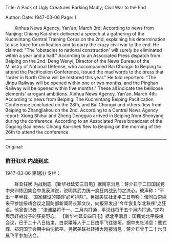 Title: A Pack of Ugly Creatures Barking Madly; Civil War to the End

Author:
Date: 1947-03-06
Page: 1

　　Xinhua News Agency, Yan'an, March 3rd: According to news from Nanjing: Chiang Kai-shek delivered a speech at a gathering of the Kuomintang Central Training Corps on the 2nd, explaining his determination to use force for unification and to carry the crazy civil war to the end. He claimed: "The 'obstacles to national construction' will surely be eliminated within a year and a half." According to an Associated Press dispatch from Beiping on the 2nd: Deng Wenyi, Director of the News Bureau of the Ministry of National Defense, who accompanied Bai Chongxi to Beiping to attend the Pacification Conference, issued the mad words to the press that "order in North China will be restored this year." He told reporters: "The Jinpu Railway will be opened within one or two months, and the Pinghan Railway will be opened within five months." These all indicate the bellicose elements' arrogant ambitions.
    Xinhua News Agency, Yan'an, March 4th: According to news from Beiping: The Kuomintang Beiping Pacification Conference concluded on the 28th, and Bai Chongxi and others flew from Beiping to Zhangjiakou on the 2nd. According to a Central News Agency report: Xiong Shihui and Zheng Dongguo arrived in Beiping from Shenyang during the conference. According to an Associated Press broadcast of the Dagong Bao news: Chiang Kai-shek flew to Beiping on the morning of the 26th to attend the conference.



<hr /> 

Original: 


### 群丑狂吠  内战到底

1947-03-06
第1版()
专栏：

　　群丑狂吠
    内战到底
    【新华社延安三日电】据南京消息：蒋介石于二日国民党中央训练团集会中发表演说，说明其武力统一疯狂内战到的之决心。彼声称：“不出一年半载，‘国家建设的障碍’必可排除”。另据美联社北平二日电称：偕同白崇禧来平参加绥靖会议之国防部新闻局长邓文仪，向报界发出“今年恢复华北秩序”之狂语。他曾告记者：“津浦路将于一、二月内打通，平汉线将于五个月内打通。”这均表示好战分子的狂妄野心。
    【新华社延安四日电】据北平消息：国民党北平绥靖会议，已于二十八日结束，白崇禧等人于二日由平飞往张垣。据中央社消息：熊式辉、郑洞国于会期中由沈抵平。另据美联社转播大刚报消息：蒋介石曾于二十六日晨飞平参加该会。
